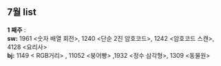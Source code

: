 ## 7월 list

**1 째주** :  
**sw:** 1961 <숫자 배열 회전>, 	1240 <단순 2진 암호코드>, 1242 <암호코드 스캔>, 4128 <요리사>   
**bj:** 1149 < RGB거리> , 11052 <붕어빵> ,1932 <정수 삼각형>, 1309 <동물원>